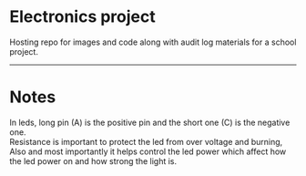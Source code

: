 <h1> Electronics project </h1>

Hosting repo for images and code along with audit log materials for a school project.

<hr>
<h1>Notes</h1>
<p>In leds, long pin (A) is the positive pin and the short one (C) is the negative one.<br>Resistance is important to protect the led from over voltage and burning, Also and most importantly it helps control the led power which affect how the led power on and how strong the light is.</p>
